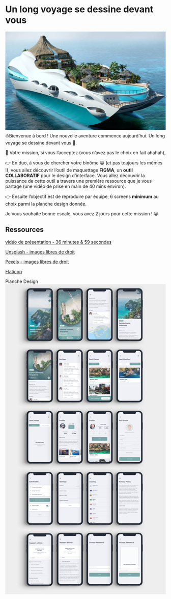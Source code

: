 # Un long voyage se dessine devant vous

![](./maquette/myBoat.webp)
⛵Bienvenue à bord ! Une nouvelle aventure commence aujourd’hui. Un long voyage se dessine devant vous 🦜.

🧨 Votre mission, si vous l’acceptez (vous n’avez pas le choix en fait ahahah),

👉 En duo, à vous de chercher votre binôme 😁 (et pas toujours les mêmes !), vous allez découvrir l’outil de maquettage **FIGMA**, un **outil COLLABORATIF** pour le design d’interface. Vous allez découvrir la puissance de cette outil a travers une première ressource que je vous partage (une vidéo de prise en main de 40 mins environ).

👉 Ensuite l’objectif est de reproduire par équipe, 6 screens **minimum** au choix parmi la planche design donnée.

Je vous souhaite bonne escale, vous avez 2 jours pour cette mission ! 😜

## Ressources

[vidéo de présentation - 36 minutes & 59 secondes](https://grafikart.fr/tutoriels/figma-presentation-1203)

[Unsplash - images libres de droit](https://unsplash.com/)

[Pexels - images libres de droit](https://www.pexels.com/fr-fr/)

[Flaticon](https://www.flaticon.com/)

Planche Design
![planche design](./maquette/planche.jpeg)
